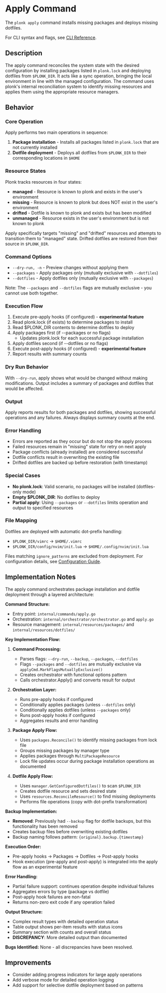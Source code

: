 # Apply Command

The `plonk apply` command installs missing packages and deploys missing dotfiles.

For CLI syntax and flags, see [CLI Reference](../cli.md#plonk-apply).

## Description

The apply command reconciles the system state with the desired configuration by installing packages listed in `plonk.lock` and deploying dotfiles from `$PLONK_DIR`. It acts like a sync operation, bringing the local environment in line with the managed configuration. The command uses plonk's internal reconciliation system to identify missing resources and applies them using the appropriate resource managers.

## Behavior

### Core Operation

Apply performs two main operations in sequence:
1. **Package installation** - Installs all packages listed in `plonk.lock` that are not currently installed
2. **Dotfile deployment** - Deploys all dotfiles from `$PLONK_DIR` to their corresponding locations in `$HOME`

### Resource States

Plonk tracks resources in four states:
- **managed** - Resource is known to plonk and exists in the user's environment
- **missing** - Resource is known to plonk but does NOT exist in the user's environment
- **drifted** - Dotfile is known to plonk and exists but has been modified
- **unmanaged** - Resource exists in the user's environment but is not known to plonk

Apply specifically targets "missing" and "drifted" resources and attempts to transition them to "managed" state. Drifted dotfiles are restored from their source in `$PLONK_DIR`.

### Command Options

- `--dry-run, -n` - Preview changes without applying them
- `--packages` - Apply packages only (mutually exclusive with `--dotfiles`)
- `--dotfiles` - Apply dotfiles only (mutually exclusive with `--packages`)

Note: The `--packages` and `--dotfiles` flags are mutually exclusive - you cannot use both together.

### Execution Flow

1. Execute pre-apply hooks (if configured) - **experimental feature**
2. Read plonk.lock (if exists) to determine packages to install
3. Read $PLONK_DIR contents to determine dotfiles to deploy
4. Apply packages first (if --packages or no flags)
   - Updates plonk.lock for each successful package installation
5. Apply dotfiles second (if --dotfiles or no flags)
6. Execute post-apply hooks (if configured) - **experimental feature**
7. Report results with summary counts

### Dry Run Behavior

With `--dry-run`, apply shows what would be changed without making modifications. Output includes a summary of packages and dotfiles that would be affected.

### Output

Apply reports results for both packages and dotfiles, showing successful operations and any failures. Always displays summary counts at the end.

### Error Handling

- Errors are reported as they occur but do not stop the apply process
- Failed resources remain in "missing" state for retry on next apply
- Package conflicts (already installed) are considered successful
- Dotfile conflicts result in overwriting the existing file
- Drifted dotfiles are backed up before restoration (with timestamp)

### Special Cases

- **No plonk.lock**: Valid scenario, no packages will be installed (dotfiles-only mode)
- **Empty $PLONK_DIR**: No dotfiles to deploy
- **Partial apply**: Using `--packages` or `--dotfiles` limits operation and output to specified resources

### File Mapping

Dotfiles are deployed with automatic dot-prefix handling:
- `$PLONK_DIR/vimrc` → `$HOME/.vimrc`
- `$PLONK_DIR/config/nvim/init.lua` → `$HOME/.config/nvim/init.lua`

Files matching `ignore_patterns` are excluded from deployment. For configuration details, see [Configuration Guide](../configuration.md#ignore-patterns).

## Implementation Notes

The apply command orchestrates package installation and dotfile deployment through a layered architecture:

**Command Structure:**
- Entry point: `internal/commands/apply.go`
- Orchestration: `internal/orchestrator/orchestrator.go` and `apply.go`
- Resource management: `internal/resources/packages/` and `internal/resources/dotfiles/`

**Key Implementation Flow:**

1. **Command Processing:**
   - Parses flags: `--dry-run`, `--backup`, `--packages`, `--dotfiles`
   - Flags `--packages` and `--dotfiles` are mutually exclusive via `applyCmd.MarkFlagsMutuallyExclusive()`
   - Creates orchestrator with functional options pattern
   - Calls orchestrator.Apply() and converts result for output

2. **Orchestration Layer:**
   - Runs pre-apply hooks if configured
   - Conditionally applies packages (unless `--dotfiles` only)
   - Conditionally applies dotfiles (unless `--packages` only)
   - Runs post-apply hooks if configured
   - Aggregates results and error handling

3. **Package Apply Flow:**
   - Uses `packages.Reconcile()` to identify missing packages from lock file
   - Groups missing packages by manager type
   - Applies packages through `MultiPackageResource`
   - Lock file updates occur during package installation operations as documented

4. **Dotfile Apply Flow:**
   - Uses `manager.GetConfiguredDotfiles()` to scan `$PLONK_DIR`
   - Creates dotfile resource and sets desired state
   - Uses `resources.ReconcileResource()` to find missing deployments
   - Performs file operations (copy with dot-prefix transformation)

**Backup Implementation:**
- **Removed**: Previously had `--backup` flag for dotfile backups, but this functionality has been removed
- Creates backup files before overwriting existing dotfiles
- Backup naming follows pattern: `{original}.backup.{timestamp}`

**Execution Order:**
- Pre-apply hooks → Packages → Dotfiles → Post-apply hooks
- Hook execution (pre-apply and post-apply) is integrated into the apply flow as an experimental feature

**Error Handling:**
- Partial failure support: continues operation despite individual failures
- Aggregates errors by type (package vs dotfile)
- Post-apply hook failures are non-fatal
- Returns non-zero exit code if any operation failed

**Output Structure:**
- Complex result types with detailed operation status
- Table output shows per-item results with status icons
- Summary section with counts and overall status
- **DISCREPANCY**: More detailed output than documented

**Bugs Identified:**
None - all discrepancies have been resolved.

## Improvements

- Consider adding progress indicators for large apply operations
- Add verbose mode for detailed operation logging
- Add support for selective dotfile deployment based on patterns
